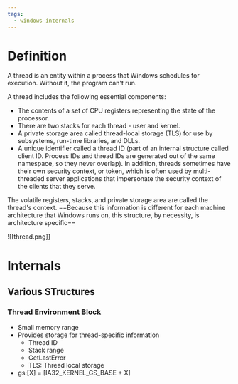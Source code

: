 ```yaml
---
tags:
  - windows-internals
---
```

# Definition
A thread is an entity within a process that Windows schedules for execution. Without it, the program can't run.

A thread includes the following essential components:
- The contents of a set of CPU registers representing the state of the processor.
- There are two stacks for each thread - user and kernel.
- A private storage area called thread-local storage (TLS) for use by subsystems, run-time libraries, and DLLs.
- A unique identifier called a thread ID (part of an internal structure called client ID. Process IDs and thread IDs are generated out of the same namespace, so they never overlap).
In addition, threads sometimes have their own security context, or token, which is often used by multi-threaded server applications that impersonate the security context of the clients that they serve.

The volatile registers, stacks, and private storage area are called the thread's context. ==Because this information is different for each machine architecture that Windows runs on, this structure, by necessity, is architecture specific==

![[thread.png]]

# Internals

## Various STructures

### Thread Environment Block
- Small memory range
- Provides storage for thread-specific information
	- Thread ID
	- Stack range
	- GetLastError
	- TLS: Thread local storage
- gs:[X] = [IA32_KERNEL_GS_BASE + X]

